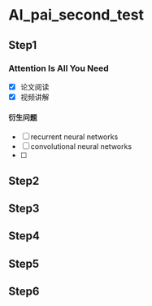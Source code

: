 # AI_pai_second_test
## Step1
### Attention Is All You Need
- [x] 论文阅读
- [x] 视频讲解
#### 衍生问题
- [ ] recurrent neural networks
- [ ] convolutional neural networks
- [ ] 
## Step2
## Step3
## Step4
## Step5
## Step6
